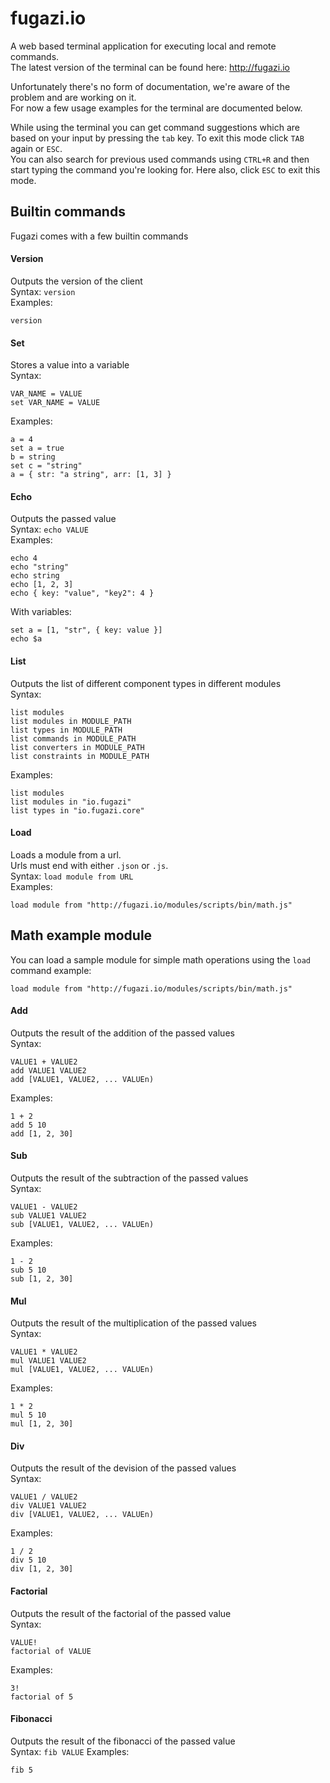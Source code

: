 # fugazi.io 

A web based terminal application for executing local and remote commands.  
The latest version of the terminal can be found here: http://fugazi.io

Unfortunately there's no form of documentation, we're aware of the problem and are working on it.  
For now a few usage examples for the terminal are documented below.

While using the terminal you can get command suggestions which are based on your input by pressing the `tab` key. To exit this mode click `TAB` again or `ESC`.  
You can also search for previous used commands using `CTRL+R` and then start typing the command you're looking for. Here also, click `ESC` to exit this mode.

## Builtin commands
Fugazi comes with a few builtin commands

#### Version
Outputs the version of the client  
Syntax: `version`  
Examples:
```
version
```

#### Set
Stores a value into a variable  
Syntax: 
```
VAR_NAME = VALUE
set VAR_NAME = VALUE
```

Examples:
```
a = 4
set a = true
b = string
set c = "string"
a = { str: "a string", arr: [1, 3] }
```

#### Echo
Outputs the passed value  
Syntax: `echo VALUE`  
Examples:
```
echo 4
echo "string"
echo string
echo [1, 2, 3]
echo { key: "value", "key2": 4 }
```
With variables:
```
set a = [1, "str", { key: value }]
echo $a
```

#### List
Outputs the list of different component types in different modules  
Syntax:
```
list modules
list modules in MODULE_PATH
list types in MODULE_PATH
list commands in MODULE_PATH
list converters in MODULE_PATH
list constraints in MODULE_PATH
```
Examples:
```
list modules
list modules in "io.fugazi"
list types in "io.fugazi.core"
```

#### Load
Loads a module from a url.  
Urls must end with either `.json` or `.js`.  
Syntax: `load module from URL`  
Examples:
```
load module from "http://fugazi.io/modules/scripts/bin/math.js"
```

## Math example module
You can load a sample module for simple math operations using the `load` command example:
```
load module from "http://fugazi.io/modules/scripts/bin/math.js"
```

#### Add
Outputs the result of the addition of the passed values  
Syntax:
```
VALUE1 + VALUE2
add VALUE1 VALUE2
add [VALUE1, VALUE2, ... VALUEn)
```
Examples:
```
1 + 2
add 5 10
add [1, 2, 30]
```

#### Sub
Outputs the result of the subtraction of the passed values  
Syntax:
```
VALUE1 - VALUE2
sub VALUE1 VALUE2
sub [VALUE1, VALUE2, ... VALUEn)
```
Examples:
```
1 - 2
sub 5 10
sub [1, 2, 30]
```

#### Mul
Outputs the result of the multiplication of the passed values  
Syntax:
```
VALUE1 * VALUE2
mul VALUE1 VALUE2
mul [VALUE1, VALUE2, ... VALUEn)
```
Examples:
```
1 * 2
mul 5 10
mul [1, 2, 30]
```

#### Div
Outputs the result of the devision of the passed values  
Syntax:
```
VALUE1 / VALUE2
div VALUE1 VALUE2
div [VALUE1, VALUE2, ... VALUEn)
```
Examples:
```
1 / 2
div 5 10
div [1, 2, 30]
```

#### Factorial
Outputs the result of the factorial of the passed value  
Syntax:
```
VALUE!
factorial of VALUE
```
Examples:
```
3!
factorial of 5
```

#### Fibonacci
Outputs the result of the fibonacci of the passed value  
Syntax: `fib VALUE`
Examples:
```
fib 5
```
